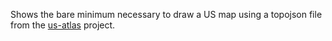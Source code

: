 Shows the bare minimum necessary to draw a US map using a topojson file from the [us-atlas](https://github.com/topojson/us-atlas) project.